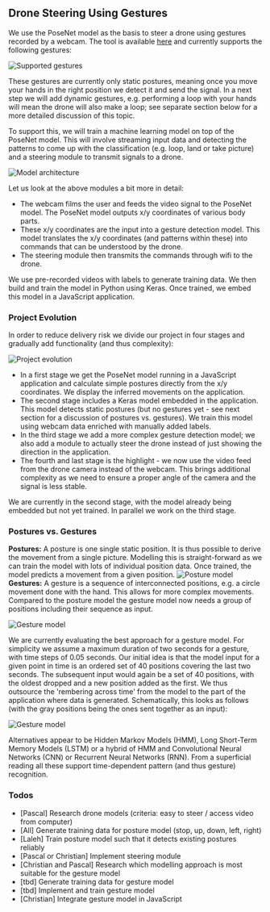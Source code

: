 ## Drone Steering Using Gestures

We use the PoseNet model as the basis to steer a drone using gestures recorded by a webcam. The tool is available [here](https://drone-steering.azurewebsites.net/predict_delta.html) and currently supports the following gestures:

![Supported gestures](https://drone-steering.azurewebsites.net/images/summary.png)

These gestures are currently only static postures, meaning once you move your hands in the right position we detect it and send the signal. In a next step we will add dynamic gestures, e.g. performing a loop with your hands will mean the drone will also make a loop; see separate section below for a more detailed discussion of this topic.

To support this, we will train a machine learning model on top of the PoseNet model. This will involve streaming input data and detecting the patterns to come up with the classification (e.g. loop, land or take picture) and a steering module to transmit signals to a drone.

![Model architecture](https://drone-steering.azurewebsites.net/images/architecture.png)

Let us look at the above modules a bit more in detail:
* The webcam films the user and feeds the video signal to the PoseNet model. The PoseNet model outputs x/y coordinates of various body parts.
* These x/y coordinates are the input into a gesture detection model. This model translates the x/y coordinates (and patterns within these) into commands that can be understood by the drone.
* The steering module then transmits the commands through wifi to the drone.

We use pre-recorded videos with labels to generate training data. We then build and train the model in Python using Keras. Once trained, we embed this model in a JavaScript application.

### Project Evolution
In order to reduce delivery risk we divide our project in four stages and gradually add functionality (and thus complexity):

![Project evolution](https://drone-steering.azurewebsites.net/images/project_evolution.png)

* In a first stage we get the PoseNet model running in a JavaScript application and calculate simple postures directly from the x/y coordinates. We display the inferred movements on the application.
* The second stage includes a Keras model embedded in the application. This model detects static postures (but no gestures yet - see next section for a discussion of postures vs. gestures). We train this model using webcam data enriched with manually added labels.
* In the third stage we add a more complex gesture detection model; we also add a module to actually steer the drone instead of just showing the direction in the application.
* The fourth and last stage is the highlight - we now use the video feed from the drone camera instead of the webcam. This brings additional complexity as we need to ensure a proper angle of the camera and the signal is less stable.

We are currently in the second stage, with the model already being embedded but not yet trained. In parallel we work on the third stage.

### Postures vs. Gestures
**Postures:** A posture is one single static position. It is thus possible to derive the movement from a single picture. Modelling this is straight-forward as we can train the model with lots of individual position data. Once trained, the model predicts a movement from a given position.
![Posture model](https://drone-steering.azurewebsites.net/images/posture_model.png)
**Gestures:** A gesture is a sequence of interconnected positions, e.g. a circle movement done with the hand. This allows for more complex movements. Compared to the posture model the gesture model now needs a group of positions including their sequence as input.

![Gesture model](https://drone-steering.azurewebsites.net/images/gesture_model.png)

We are currently evaluating the best approach for a gesture model. For simplicity we assume a maximum duration of two seconds for a gesture, with time steps of 0.05 seconds. Our initial idea is that the model input for a given point in time is an ordered set of 40 positions covering the last two seconds. The subsequent input would again be a set of 40 positions, with the oldest dropped and a new position added as the first. We thus outsource the 'rembering across time' from the model to the part of the application where data is generated. Schematically, this looks as follows (with the gray positions being the ones sent together as an input):

![Gesture model](https://drone-steering.azurewebsites.net/images/gesture_model_data.png)

Alternatives appear to be Hidden Markov Models (HMM), Long Short-Term Memory Models (LSTM) or a hybrid of HMM and Convolutional Neural Networks (CNN) or Recurrent Neural Networks (RNN). From a superficial reading all these support time-dependent pattern (and thus gesture) recognition.


### Todos
* [Pascal] Research drone models (criteria: easy to steer / access video from computer)
* [All] Generate training data for posture model (stop, up, down, left, right)
* [Laleh] Train posture model such that it detects existing postures reliably
* [Pascal or Christian] Implement steering module
* [Christian and Pascal] Research which modelling approach is most suitable for the gesture model
* [tbd] Generate training data for gesture model
* [tbd] Implement and train gesture model
* [Christian] Integrate gesture model in JavaScript
